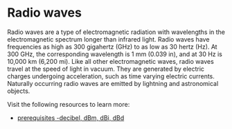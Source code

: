 # Radio waves

Radio waves are a type of electromagnetic radiation with wavelengths in the electromagnetic spectrum longer than infrared light. Radio waves have frequencies as high as 300 gigahertz (GHz) to as low as 30 hertz (Hz). At 300 GHz, the corresponding wavelength is 1 mm (0.039 in), and at 30 Hz is 10,000 km (6,200 mi). Like all other electromagnetic waves, radio waves travel at the speed of light in vacuum. They are generated by electric charges undergoing acceleration, such as time varying electric currents. Naturally occurring radio waves are emitted by lightning and astronomical objects.

Visit the following resources to learn more:

- [prerequisites -decibel, dBm, dBi, dBd](https://www.youtube.com/watch?v=ePtFD3z8WwU)
